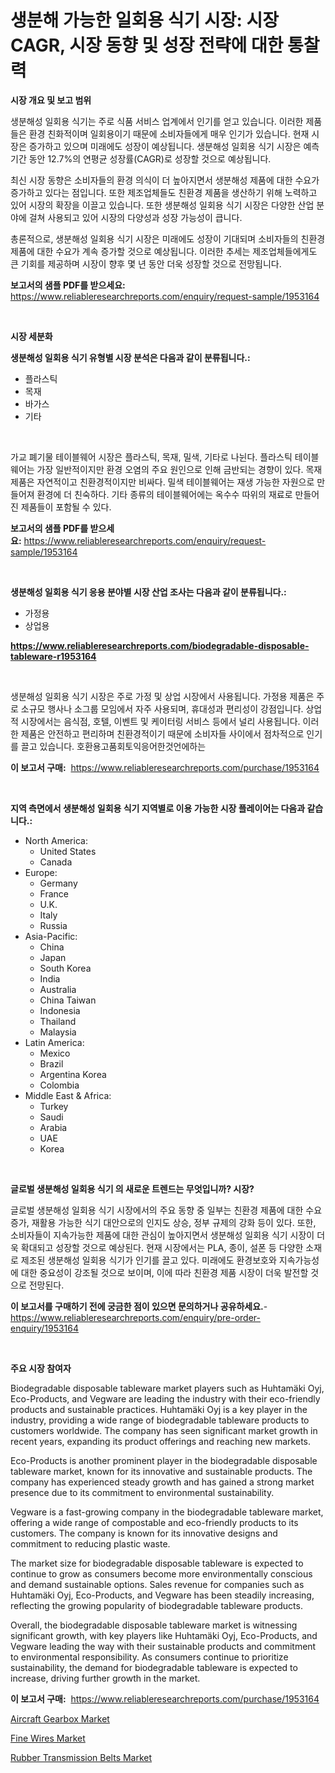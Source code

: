 <p><h1>생분해 가능한 일회용 식기 시장: 시장 CAGR, 시장 동향 및 성장 전략에 대한 통찰력</h1></p><p><strong>시장 개요 및 보고 범위</strong></p>
<p><p>생분해성 일회용 식기는 주로 식품 서비스 업계에서 인기를 얻고 있습니다. 이러한 제품들은 환경 친화적이며 일회용이기 때문에 소비자들에게 매우 인기가 있습니다. 현재 시장은 증가하고 있으며 미래에도 성장이 예상됩니다. 생분해성 일회용 식기 시장은 예측 기간 동안 12.7%의 연평균 성장률(CAGR)로 성장할 것으로 예상됩니다. </p><p>최신 시장 동향은 소비자들의 환경 의식이 더 높아지면서 생분해성 제품에 대한 수요가 증가하고 있다는 점입니다. 또한 제조업체들도 친환경 제품을 생산하기 위해 노력하고 있어 시장의 확장을 이끌고 있습니다. 또한 생분해성 일회용 식기 시장은 다양한 산업 분야에 걸쳐 사용되고 있어 시장의 다양성과 성장 가능성이 큽니다. </p><p>총론적으로, 생분해성 일회용 식기 시장은 미래에도 성장이 기대되며 소비자들의 친환경 제품에 대한 수요가 계속 증가할 것으로 예상됩니다. 이러한 추세는 제조업체들에게도 큰 기회를 제공하며 시장이 향후 몇 년 동안 더욱 성장할 것으로 전망됩니다.</p></p>
<p><strong>보고서의 샘플 PDF를 받으세요:</strong> <a href="https://www.reliableresearchreports.com/enquiry/request-sample/1953164">https://www.reliableresearchreports.com/enquiry/request-sample/1953164</a></p>
<p>&nbsp;</p>
<p><strong>시장 세분화</strong></p>
<p><strong>생분해성 일회용 식기 유형별 시장 분석은 다음과 같이 분류됩니다.:</strong></p>
<p><ul><li>플라스틱</li><li>목재</li><li>바가스</li><li>기타</li></ul></p>
<p>&nbsp;</p>
<p><p>가교 폐기물 테이블웨어 시장은 플라스틱, 목재, 밀색, 기타로 나뉜다. 플라스틱 테이블웨어는 가장 일반적이지만 환경 오염의 주요 원인으로 인해 금반되는 경향이 있다. 목재 제품은 자연적이고 친환경적이지만 비싸다. 밀색 테이블웨어는 재생 가능한 자원으로 만들어져 환경에 더 친숙하다. 기타 종류의 테이블웨어에는 옥수수 따위의 재료로 만들어진 제품들이 포함될 수 있다.</p></p>
<p><strong>보고서의 샘플 PDF를 받으세요:</strong>&nbsp;<a href="https://www.reliableresearchreports.com/enquiry/request-sample/1953164">https://www.reliableresearchreports.com/enquiry/request-sample/1953164</a></p>
<p>&nbsp;</p>
<p><strong> 생분해성 일회용 식기 응용 분야별 시장 산업 조사는 다음과 같이 분류됩니다.:</strong></p>
<p><ul><li>가정용</li><li>상업용</li></ul></p>
<p><strong><a href="https://www.reliableresearchreports.com/biodegradable-disposable-tableware-r1953164">https://www.reliableresearchreports.com/biodegradable-disposable-tableware-r1953164</a></strong></p>
<p>&nbsp;</p>
<p><p>생분해성 일회용 식기 시장은 주로 가정 및 상업 시장에서 사용됩니다. 가정용 제품은 주로 소규모 행사나 소그룹 모임에서 자주 사용되며, 휴대성과 편리성이 강점입니다. 상업적 시장에서는 음식점, 호텔, 이벤트 및 케이터링 서비스 등에서 널리 사용됩니다. 이러한 제품은 안전하고 편리하며 친환경적이기 때문에 소비자들 사이에서 점차적으로 인기를 끌고 있습니다. 호환용고품회토익응어한것언에하는</p></p>
<p><strong>이 보고서 구매:</strong>&nbsp; <a href="https://www.reliableresearchreports.com/purchase/1953164">https://www.reliableresearchreports.com/purchase/1953164</a></p>
<p>&nbsp;</p>
<p><strong>지역 측면에서 생분해성 일회용 식기 지역별로 이용 가능한 시장 플레이어는 다음과 같습니다.:</strong></p>
<p><ul>
    <li>
        North America:
        <ul>
            <li>United States</li>
            <li>Canada</li>
        </ul>
    </li>
    <li>
        Europe:
        <ul>
            <li>Germany</li>
            <li>France</li>
            <li>U.K.</li>
            <li>Italy</li>
            <li>Russia</li>
        </ul>
    </li>
    <li>
        Asia-Pacific:
        <ul>
            <li>China</li>
            <li>Japan</li>
            <li>South Korea</li>
            <li>India</li>
            <li>Australia</li>
            <li>China Taiwan</li>
            <li>Indonesia</li>
            <li>Thailand</li>
            <li>Malaysia</li>
        </ul>
    </li>
    <li>
        Latin America:
        <ul>
            <li>Mexico</li>
            <li>Brazil</li>
            <li>Argentina Korea</li>
            <li>Colombia</li>
        </ul>
    </li>
    <li>
        Middle East & Africa:
        <ul>
            <li>Turkey</li>
            <li>Saudi</li>
            <li>Arabia</li>
            <li>UAE</li>
            <li>Korea</li>
        </ul>
    </li>
    </ul></p>
<p>&nbsp;</p>
<p><strong>글로벌 생분해성 일회용 식기 의 새로운 트렌드는 무엇입니까? 시장?</strong></p>
<p><p>글로벌 생분해성 일회용 식기 시장에서의 주요 동향 중 일부는 친환경 제품에 대한 수요 증가, 재활용 가능한 식기 대안으로의 인지도 상승, 정부 규제의 강화 등이 있다. 또한, 소비자들이 지속가능한 제품에 대한 관심이 높아지면서 생분해성 일회용 식기 시장이 더욱 확대되고 성장할 것으로 예상된다. 현재 시장에서는 PLA, 종이, 설폰 등 다양한 소재로 제조된 생분해성 일회용 식기가 인기를 끌고 있다. 미래에도 환경보호와 지속가능성에 대한 중요성이 강조될 것으로 보이며, 이에 따라 친환경 제품 시장이 더욱 발전할 것으로 전망된다.</p></p>
<p><strong>이 보고서를 구매하기 전에 궁금한 점이 있으면 문의하거나 공유하세요.</strong>- <a href="https://www.reliableresearchreports.com/enquiry/pre-order-enquiry/1953164">https://www.reliableresearchreports.com/enquiry/pre-order-enquiry/1953164</a></p>
<p>&nbsp;</p>
<p><strong>주요 시장 참여자</strong></p>
<p><p>Biodegradable disposable tableware market players such as Huhtamäki Oyj, Eco-Products, and Vegware are leading the industry with their eco-friendly products and sustainable practices. Huhtamäki Oyj is a key player in the industry, providing a wide range of biodegradable tableware products to customers worldwide. The company has seen significant market growth in recent years, expanding its product offerings and reaching new markets.</p><p>Eco-Products is another prominent player in the biodegradable disposable tableware market, known for its innovative and sustainable products. The company has experienced steady growth and has gained a strong market presence due to its commitment to environmental sustainability.</p><p>Vegware is a fast-growing company in the biodegradable tableware market, offering a wide range of compostable and eco-friendly products to its customers. The company is known for its innovative designs and commitment to reducing plastic waste.</p><p>The market size for biodegradable disposable tableware is expected to continue to grow as consumers become more environmentally conscious and demand sustainable options. Sales revenue for companies such as Huhtamäki Oyj, Eco-Products, and Vegware has been steadily increasing, reflecting the growing popularity of biodegradable tableware products.</p><p>Overall, the biodegradable disposable tableware market is witnessing significant growth, with key players like Huhtamäki Oyj, Eco-Products, and Vegware leading the way with their sustainable products and commitment to environmental responsibility. As consumers continue to prioritize sustainability, the demand for biodegradable tableware is expected to increase, driving further growth in the market.</p></p>
<p><strong>이 보고서 구매:</strong>&nbsp;&nbsp;<a href="https://www.reliableresearchreports.com/purchase/1953164">https://www.reliableresearchreports.com/purchase/1953164</a></p>
<p><p><a href="https://github.com/kufem1/Market-Research-Report-List-2/blob/main/aircraft-gearbox-market.md">Aircraft Gearbox Market</a></p><p><a href="https://gentle-editor-9db.notion.site/Fine-Wires-Market-Research-Report-Provides-thorough-Industry-Overview-which-offers-an-In-Depth-Anal-f6cc6d3462ef4c15b7d3328a31fca58a">Fine Wires Market</a></p><p><a href="https://github.com/singletonthaxterkelliehr2df/Market-Research-Report-List-2/blob/main/rubber-transmission-belts-market.md">Rubber Transmission Belts Market</a></p></p>